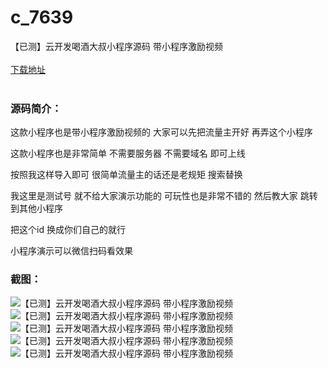 # c_7639
【已测】云开发喝酒大叔小程序源码 带小程序激励视频
<br/></br>
[下载地址](https://www.uuid2.com/7639.html "下载地址")
<br/></br>
<h3>源码简介：</h3>
<p>这款小程序也是带小程序激励视频的 大家可以先把流量主开好 再弄这个小程序  <p>
<p>这款小程序也是非常简单 不需要服务器 不需要域名 即可上线<p>
<p>按照我这样导入即可 很简单流量主的话还是老规矩 搜索替换<p>
<p>我这里是测试号 就不给大家演示功能的 可玩性也是非常不错的  然后教大家 跳转到其他小程序<p>
<p>把这个id 换成你们自己的就行<p>
<p>小程序演示可以微信扫码看效果<p>
<h3>截图：</h3>
<img src="https://www.uuid2.com/wp-content/uploads/img/pro/20211229/16407474366825.jpg" alt="【已测】云开发喝酒大叔小程序源码 带小程序激励视频"><img src="https://www.uuid2.com/wp-content/uploads/img/pro/20211229/16407474361074.jpg" alt="【已测】云开发喝酒大叔小程序源码 带小程序激励视频"><img src="https://www.uuid2.com/wp-content/uploads/img/pro/20211229/16407474361741.jpg" alt="【已测】云开发喝酒大叔小程序源码 带小程序激励视频"><img src="https://www.uuid2.com/wp-content/uploads/img/pro/20211229/16407474362513.jpg" alt="【已测】云开发喝酒大叔小程序源码 带小程序激励视频"><img src="https://www.uuid2.com/wp-content/uploads/img/uimage/43111640747468.jpg" alt="【已测】云开发喝酒大叔小程序源码 带小程序激励视频">
